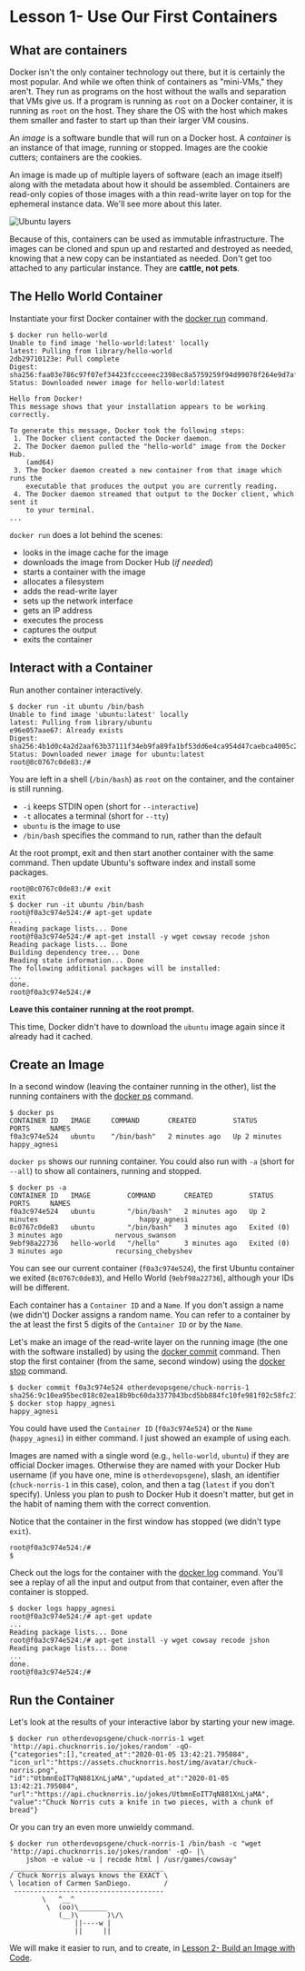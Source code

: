 # Lesson 1- Use Our First Containers

## What are containers

Docker isn't the only container technology out there, but it is certainly the
most popular. And while we often think of containers as "mini-VMs," they
aren't. They run as programs on the host without the walls and separation that
VMs give us. If a program is running as `root` on a Docker container, it is
running as `root` on the host. They share the OS with the host which makes them
smaller and faster to start up than their larger VM cousins.

An _image_ is a software bundle that will run on a Docker host. A _container_
is an instance of that image, running or stopped. Images are the cookie
cutters; containers are the cookies.

An image is made up of multiple layers of software (each an image itself) along
with the metadata about how it should be assembled. Containers are read-only
copies of those images with a thin read-write layer on top for the ephemeral
instance data. We'll see more about this later.

![Ubuntu layers](./ubuntu-layers.svg "Layers in Docker containers")

Because of this, containers can be used as immutable infrastructure. The images
can be cloned and spun up and restarted and destroyed as needed, knowing that a
new copy can be instantiated as needed. Don't get too attached to any particular
instance. They are __cattle, not pets__.

## The Hello World Container

Instantiate your first Docker container with the
[docker run](https://docs.docker.com/engine/reference/run/) command.

```console
$ docker run hello-world
Unable to find image 'hello-world:latest' locally
latest: Pulling from library/hello-world
2db29710123e: Pull complete
Digest: sha256:faa03e786c97f07ef34423fccceeec2398ec8a5759259f94d99078f264e9d7af
Status: Downloaded newer image for hello-world:latest

Hello from Docker!
This message shows that your installation appears to be working correctly.

To generate this message, Docker took the following steps:
 1. The Docker client contacted the Docker daemon.
 2. The Docker daemon pulled the "hello-world" image from the Docker Hub.
    (amd64)
 3. The Docker daemon created a new container from that image which runs the
    executable that produces the output you are currently reading.
 4. The Docker daemon streamed that output to the Docker client, which sent it
    to your terminal.
...
```

`docker run` does a lot behind the scenes:

* looks in the image cache for the image
* downloads the image from Docker Hub (_if needed_)
* starts a container with the image
* allocates a filesystem
* adds the read-write layer
* sets up the network interface
* gets an IP address
* executes the process
* captures the output
* exits the container

## Interact with a Container

Run another container interactively.

```console
$ docker run -it ubuntu /bin/bash
Unable to find image 'ubuntu:latest' locally
latest: Pulling from library/ubuntu
e96e057aae67: Already exists
Digest: sha256:4b1d0c4a2d2aaf63b37111f34eb9fa89fa1bf53dd6e4ca954d47caebca4005c2
Status: Downloaded newer image for ubuntu:latest
root@8c0767c0de83:/#
```

You are left in a shell (`/bin/bash`) as `root` on the container, and the
container is still running.

* `-i` keeps STDIN open (short for `--interactive`)
* `-t` allocates a terminal (short for `--tty`)
* `ubuntu` is the image to use
* `/bin/bash` specifies the command to run, rather than the default

At the root prompt, exit and then start another container with the same
command. Then update Ubuntu's software index and install some packages.

```console
root@8c0767c0de83:/# exit
exit
$ docker run -it ubuntu /bin/bash
root@f0a3c974e524:/# apt-get update
...
Reading package lists... Done
root@f0a3c974e524:/# apt-get install -y wget cowsay recode jshon
Reading package lists... Done
Building dependency tree... Done
Reading state information... Done
The following additional packages will be installed:
...
done.
root@f0a3c974e524:/#
```

__Leave this container running at the root prompt.__

This time, Docker didn't have to download the `ubuntu` image again since it
already had it cached.

## Create an Image

In a second window (leaving the container running in the other), list the
running containers with the
[docker ps](https://docs.docker.com/engine/reference/commandline/ps/)
command.

```console
$ docker ps
CONTAINER ID   IMAGE     COMMAND       CREATED         STATUS         PORTS     NAMES
f0a3c974e524   ubuntu    "/bin/bash"   2 minutes ago   Up 2 minutes             happy_agnesi
```

`docker ps` shows our running container. You could also run with `-a` (short for
`--all`) to show all containers, running and stopped.

```console
$ docker ps -a
CONTAINER ID   IMAGE         COMMAND       CREATED         STATUS                     PORTS     NAMES
f0a3c974e524   ubuntu        "/bin/bash"   2 minutes ago   Up 2 minutes                         happy_agnesi
8c0767c0de83   ubuntu        "/bin/bash"   3 minutes ago   Exited (0) 3 minutes ago             nervous_swanson
9ebf98a22736   hello-world   "/hello"      3 minutes ago   Exited (0) 3 minutes ago             recursing_chebyshev
```

You can see our current container (`f0a3c974e524`), the first Ubuntu container we
exited (`8c0767c0de83`), and Hello World (`9ebf98a22736`), although your IDs
will be different.

Each container has a `Container ID` and a `Name`. If you don't assign a name
(we didn't) Docker assigns a random name. You can refer to a container by the at
least the first 5 digits of the `Container ID` or by the `Name`.

Let's make an image of the read-write layer on the running image (the one with
the software installed) by using the
[docker commit](https://docs.docker.com/engine/reference/commandline/commit/)
command. Then stop the first container (from the same, second window) using the
[docker stop](https://docs.docker.com/engine/reference/commandline/stop/)
command.

```console
$ docker commit f0a3c974e524 otherdevopsgene/chuck-norris-1
sha256:9c10ea95bec018c02ea18b9bc60da3377043bcd5bb884fc10fe981f02c58fc21
$ docker stop happy_agnesi
happy_agnesi
```

You could have used the `Container ID` (`f0a3c974e524`) or the `Name`
(`happy_agnesi`) in either command. I just showed an example of using each.

Images are named with a single word (e.g., `hello-world`, `ubuntu`) if they are
official Docker images. Otherwise they are named with your Docker Hub username
(if you have one, mine is `otherdevopsgene`), slash, an identifier
(`chuck-norris-1` in this case), colon, and then a tag (`latest` if you don't
specify). Unless you plan to push to Docker Hub it doesn't matter, but get in
the habit of naming them with the correct convention.

Notice that the container in the first window has stopped
(we didn't type `exit`).

```console
root@f0a3c974e524:/#
$
```

Check out the logs for the container with the
[docker log](https://docs.docker.com/engine/reference/commandline/logs/)
command. You'll see a replay of all the input and output from that container,
even after the container is stopped.

```console
$ docker logs happy_agnesi
root@f0a3c974e524:/# apt-get update
...
Reading package lists... Done
root@f0a3c974e524:/# apt-get install -y wget cowsay recode jshon
Reading package lists... Done
...
done.
root@f0a3c974e524:/#
```

## Run the Container

Let's look at the results of your interactive labor by starting your new image.

```console
$ docker run otherdevopsgene/chuck-norris-1 wget 'http://api.chucknorris.io/jokes/random' -qO-
{"categories":[],"created_at":"2020-01-05 13:42:21.795084",
"icon_url":"https://assets.chucknorris.host/img/avatar/chuck-norris.png",
"id":"UtbmnEoIT7qN881XnLjaMA","updated_at":"2020-01-05 13:42:21.795084",
"url":"https://api.chucknorris.io/jokes/UtbmnEoIT7qN881XnLjaMA",
"value":"Chuck Norris cuts a knife in two pieces, with a chunk of bread"}
```

Or you can try an even more unwieldy command.

```console
$ docker run otherdevopsgene/chuck-norris-1 /bin/bash -c "wget 'http://api.chucknorris.io/jokes/random' -qO- |\
    jshon -e value -u | recode html | /usr/games/cowsay"
 _____________________________________
/ Chuck Norris always knows the EXACT \
\ location of Carmen SanDiego.        /
 -------------------------------------
        \   ^__^
         \  (oo)\_______
            (__)\       )\/\
                ||----w |
                ||     ||
```

We will make it easier to run, and to create, in
[Lesson 2- Build an Image with Code](../02-Lesson/README.md).
